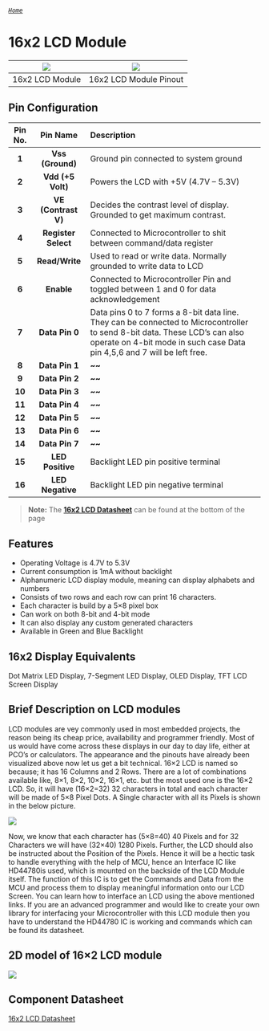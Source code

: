 ###### [`Home`](https://mohanadsinan.github.io/IoT-Based-Healthcare-System/)

# 16x2 LCD Module

| ![](https://i.imgur.com/Cf2CIRF.jpg) | ![](https://i.imgur.com/M4AGXqy.png) |
| :---: | :---: |
| 16x2 LCD Module | 16x2 LCD Module Pinout |

## Pin Configuration
| Pin No. | Pin Name | Description |
| :---: | :---: | :--- |
| **1** | **Vss (Ground)** | Ground pin connected to system ground |
| **2** | **Vdd (+5 Volt)** | Powers the LCD with +5V (4.7V – 5.3V) |
| **3** | **VE (Contrast V)** | Decides the contrast level of display. Grounded to get maximum contrast. |
| **4** | **Register Select** | Connected to Microcontroller to shit between command/data register |
| **5** | **Read/Write** | Used to read or write data. Normally grounded to write data to LCD |
| **6** | **Enable** | Connected to Microcontroller Pin and toggled between 1 and 0 for data acknowledgement |
| **7** | **Data Pin 0** | Data pins 0 to 7 forms a 8-bit data line. They can be connected to Microcontroller to send 8-bit data. These LCD’s can also operate on 4-bit mode in such case Data pin 4,5,6 and 7 will be left free. |
| **8** | **Data Pin 1** | **~~** |
| **9** | **Data Pin 2** | **~~** |
| **10** | **Data Pin 3** | **~~** |
| **11** | **Data Pin 4** | **~~** |
| **12** | **Data Pin 5** | **~~** |
| **13** | **Data Pin 6** | **~~** |
| **14** | **Data Pin 7** | **~~** |
| **15** | **LED Positive** | Backlight LED pin positive terminal |
| **16** | **LED Negative** | Backlight LED pin negative terminal |

> **Note:** The [**16x2 LCD Datasheet**](#component-datasheet) can be found at the bottom of the page

## Features
- Operating Voltage is 4.7V to 5.3V
- Current consumption is 1mA without backlight
- Alphanumeric LCD display module, meaning can display alphabets and numbers
- Consists of two rows and each row can print 16 characters.
- Each character is build by a 5×8 pixel box
- Can work on both 8-bit and 4-bit mode
- It can also display any custom generated characters
- Available in Green and Blue Backlight

## 16x2 Display Equivalents
Dot Matrix LED Display, 7-Segment LED Display, OLED Display, TFT LCD Screen Display

## Brief Description on LCD modules
LCD modules are vey commonly used in most embedded projects, the reason being its cheap price, availability and programmer friendly. Most of us would have come across these displays in our day to day life, either at PCO’s or calculators. The appearance and the pinouts have already been visualized above now let us get a bit technical.
16×2 LCD is named so because; it has 16 Columns and 2 Rows. There are a lot of combinations available like, 8×1, 8×2, 10×2, 16×1, etc. but the most used one is the 16×2 LCD. So, it will have (16×2=32) 32 characters in total and each character will be made of 5×8 Pixel Dots.  A Single character with all its Pixels is shown in the below picture.

![](https://i.imgur.com/UIUL0n2.jpg)

Now, we know that each character has (5×8=40) 40 Pixels and for 32 Characters we will have (32×40) 1280 Pixels. Further, the LCD should also be instructed about the Position of the Pixels. Hence it will be a hectic task to handle everything with the help of MCU, hence an Interface IC like HD44780is used, which is mounted on the backside of the LCD Module itself. The function of this IC is to get the Commands and Data from the MCU and process them to display meaningful information onto our LCD Screen. You can learn how to interface an LCD using the above mentioned links. If you are an advanced programmer and would like to create your own library for interfacing your Microcontroller with this LCD module then you have to understand the HD44780 IC is working and commands which can be found its datasheet.

## 2D model of 16×2 LCD module
![](https://i.imgur.com/kivahAu.png)

## Component Datasheet
[16x2 LCD Datasheet](LCD.pdf)
